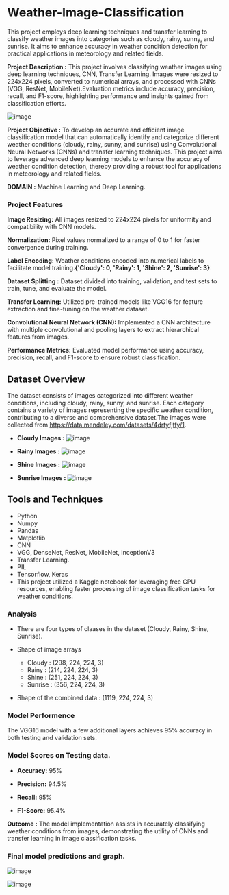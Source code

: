 # Weather-Image-Classification
This project employs deep learning techniques and transfer learning to classify weather images into categories such as cloudy, rainy, sunny, and sunrise. It aims to enhance accuracy in weather condition detection for practical applications in meteorology and related fields.

**Project Description :** This project involves classifying weather images using deep learning techniques, CNN, Transfer Learning. Images were resized to 224x224 pixels, converted to numerical arrays, and processed with CNNs (VGG, ResNet, MobileNet).Evaluation metrics include accuracy, precision, recall, and F1-score, highlighting performance and insights gained from classification efforts.

![image](https://github.com/user-attachments/assets/3c5d84bc-c2f8-4f65-8a58-400a9088c0ac)


**Project Objective :** To develop an accurate and efficient image classification model that can automatically identify and categorize different weather conditions (cloudy, rainy, sunny, and sunrise) using Convolutional Neural Networks (CNNs) and transfer learning techniques. This project aims to leverage advanced deep learning models to enhance the accuracy of weather condition detection, thereby providing a robust tool for applications in meteorology and related fields.

**DOMAIN :** Machine Learning and Deep Learning.


### Project Features
**Image Resizing:** All images resized to 224x224 pixels for uniformity and compatibility with CNN models.

**Normalization:** Pixel values normalized to a range of 0 to 1 for faster convergence during training.

**Label Encoding:** Weather conditions encoded into numerical labels to facilitate model training.**{'Cloudy': 0, 'Rainy': 1, 'Shine': 2, 'Sunrise': 3}**

**Dataset Splitting :** Dataset divided into training, validation, and test sets to train, tune, and evaluate the model.

**Transfer Learning:** Utilized pre-trained models like VGG16 for feature extraction and fine-tuning on the weather dataset.

**Convolutional Neural Network (CNN):** Implemented a CNN architecture with multiple convolutional and pooling layers to extract hierarchical features from images.

**Performance Metrics:** Evaluated model performance using accuracy, precision, recall, and F1-score to ensure robust classification.

## Dataset Overview

The dataset consists of images categorized into different weather conditions, including cloudy, rainy, sunny, and sunrise. Each category contains a variety of images representing the specific weather condition, contributing to a diverse and comprehensive dataset.The images were collected from https://data.mendeley.com/datasets/4drtyfjtfy/1.
 - **Cloudy Images :**
   ![image](https://github.com/user-attachments/assets/f2744f25-e65a-4d53-a825-9280954a727d)
 - **Rainy Images :**
  ![image](https://github.com/user-attachments/assets/004db807-8dae-4ed5-9d2c-5a9d97460ce4)

 - **Shine Images :**
  ![image](https://github.com/user-attachments/assets/45c7466d-d32d-4632-8a81-66425be8a30d)

 - **Sunrise Images :**
  ![image](https://github.com/user-attachments/assets/1cd84450-caa9-4460-9151-439dd3030959)

## Tools and Techniques

- Python
- Numpy
- Pandas
- Matplotlib
- CNN
- VGG, DenseNet, ResNet, MobileNet, InceptionV3
- Transfer Learning.
- PIL
- Tensorflow, Keras
- This project utilized a Kaggle notebook for leveraging free GPU resources, enabling faster processing of image classification tasks for weather conditions.


### Analysis

- There are four types of claases in the dataset (Cloudy, Rainy, Shine, Sunrise).
- Shape of image arrays
    - Cloudy : (298, 224, 224, 3)
    - Rainy : (214, 224, 224, 3)
    - Shine : (251, 224, 224, 3)
    - Sunrise : (356, 224, 224, 3)

- Shape of the combined data : (1119, 224, 224, 3)

### Model Performence
The VGG16 model with a few additional layers achieves 95% accuracy in both testing and validation sets.

### Model Scores on Testing data.

- **Accuracy:** 95%	

- **Precision:** 94.5%

- **Recall:** 95% 
 
- **F1-Score:** 95.4%


**Outcome :** The model implementation assists in accurately classifying weather conditions from images, demonstrating the utility of CNNs and transfer learning in image classification tasks.

### Final model predictions and graph.

![image](https://github.com/user-attachments/assets/6372c785-7091-447c-96a9-639b117e5edd)

![image](https://github.com/user-attachments/assets/743f7241-c7ed-485d-9961-74c4c37deb2f)
